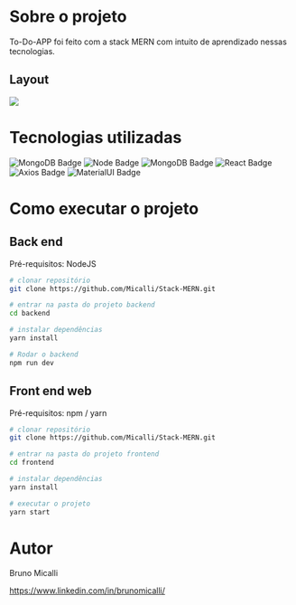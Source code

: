 # Sobre o projeto



To-Do-APP foi feito com a stack MERN com intuito de aprendizado nessas tecnologias.


## Layout 
<img src=https://i.imgur.com/voNjz9K.png>

# Tecnologias utilizadas
![MongoDB Badge](https://img.shields.io/badge/-MongoDB-blueviolet?style=flat-square&logo=MongoDB&logoColor=white&link=#)
![Node Badge](https://img.shields.io/badge/-Node-blueviolet?style=flat-square&logo=Node.js&logoColor=white&link=#)
![MongoDB Badge](https://img.shields.io/badge/-Express-blueviolet?style=flat-square&logo=Express&logoColor=white&link=#)
![React Badge](https://img.shields.io/badge/-React-blueviolet?style=flat-square&logo=React&logoColor=white&link=#)
![Axios Badge](https://img.shields.io/badge/-Axios-blueviolet?style=flat-square&logo=Axios&logoColor=white&link=#)
![MaterialUI Badge](https://img.shields.io/badge/-MaterialUI-blueviolet?style=flat-square&logo=MaterialUI&logoColor=white&link=#)

# Como executar o projeto

## Back end
Pré-requisitos: NodeJS

```bash
# clonar repositório
git clone https://github.com/Micalli/Stack-MERN.git

# entrar na pasta do projeto backend
cd backend

# instalar dependências
yarn install

# Rodar o backend
npm run dev
```

## Front end web
Pré-requisitos: npm / yarn

```bash
# clonar repositório
git clone https://github.com/Micalli/Stack-MERN.git

# entrar na pasta do projeto frontend 
cd frontend

# instalar dependências
yarn install

# executar o projeto
yarn start
```

# Autor

Bruno Micalli

https://www.linkedin.com/in/brunomicalli/
